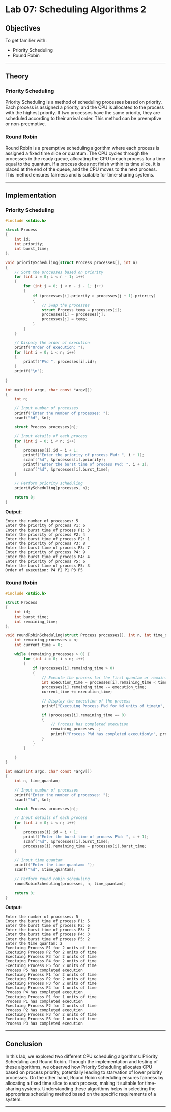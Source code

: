 # Lab 07: Scheduling Algorithms 2

## Objectives
To get familier with:
- Priority Scheduling
- Round Robin

---

## Theory
### Priority Scheduling
Priority Scheduling is a method of scheduling processes based on priority. Each process is assigned a priority, and the CPU is allocated to the process with the highest priority. If two processes have the same priority, they are scheduled according to their arrival order. This method can be preemptive or non-preemptive.

### Round Robin
Round Robin is a preemptive scheduling algorithm where each process is assigned a fixed time slice or quantum. The CPU cycles through the processes in the ready queue, allocating the CPU to each process for a time equal to the quantum. If a process does not finish within its time slice, it is placed at the end of the queue, and the CPU moves to the next process. This method ensures fairness and is suitable for time-sharing systems.

---

## Implementation
### Priority Scheduling
```c
#include <stdio.h>

struct Process
{
    int id;
    int priority;
    int burst_time;
};

void priorityScheduling(struct Process processes[], int n)
{
    // Sort the processes based on priority
    for (int i = 0; i < n - 1; i++)
    {
        for (int j = 0; j < n - i - 1; j++)
        {
            if (processes[i].priority > processes[j + 1].priority)
            {
                // Swap the processes
                struct Process temp = processes[i];
                processes[i] = processes[j];
                processes[j] = temp;
            }
        }
    }

    // Dispaly the order of execution
    printf("Order of execution: ");
    for (int i = 0; i < n; i++)
    {
        printf("P%d ", processes[i].id);
    }
    printf("\n");
    
}

int main(int argc, char const *argv[])
{
    int n;

    // Input number of processes
    printf("Enter the number of processes: ");
    scanf("%d", &n);

    struct Process processes[n];

    // Input details of each process
    for (int i = 0; i < n; i++)
    {
        processes[i].id = i + 1;
        printf("Enter the priority of process P%d: ", i + 1);
        scanf("%d", &processes[i].priority);
        printf("Enter the burst time of process P%d: ", i + 1);
        scanf("%d", &processes[i].burst_time);
    }

    // Perform priority scheduling
    priorityScheduling(processes, n);
    
    return 0;
}
```

**Output:**
```output
Enter the number of processes: 5
Enter the priority of process P1: 6
Enter the burst time of process P1: 3
Enter the priority of process P2: 4
Enter the burst time of process P2: 1
Enter the priority of process P3: 8
Enter the burst time of process P3: 7
Enter the priority of process P4: 9
Enter the burst time of process P4: 4
Enter the priority of process P5: 6
Enter the burst time of process P5: 3
Order of execution: P4 P2 P1 P3 P5 
```

### Round Robin
```c
#include <stdio.h>

struct Process
{
    int id;
    int burst_time;
    int remaining_time;
};

void roundRobinScheduling(struct Process processes[], int n, int time_quantam) {
    int remaining_processes = n;
    int current_time = 0;

    while (remaining_processes > 0) {
        for (int i = 0; i < n; i++)
        {
            if (processes[i].remaining_time > 0)
            {
                // Execute the process for the first quantam or remaining time whichever is smaller
                int execution_time = processes[i].remaining_time < time_quantam ? processes[i].remaining_time : time_quantam;
                processes[i].remaining_time -= execution_time;
                current_time += execution_time;

                // Display the execution of the process
                printf("Exectuing Process P%d for %d units of time\n", processes[i].id, execution_time);

                if (processes[i].remaining_time == 0)
                {
                    // Process has completed execution
                    remaining_processes--;
                    printf("Process P%d has completed execution\n", processes[i].id);
                }
            }
        }
        
    }
}

int main(int argc, char const *argv[])
{
    int n, time_quantam;

    // Input number of processes
    printf("Enter the number of processes: ");
    scanf("%d", &n);

    struct Process processes[n];

    // Input details of each process
    for (int i = 0; i < n; i++)
    {
        processes[i].id = i + 1;
        printf("Enter the burst time of process P%d: ", i + 1);
        scanf("%d", &processes[i].burst_time);
        processes[i].remaining_time = processes[i].burst_time;
    }

    // Input time quantam
    printf("Enter the time quantam: ");
    scanf("%d", &time_quantam);

    // Perform round robin scheduling
    roundRobinScheduling(processes, n, time_quantam);
    
    return 0;
}
```

**Output:**
```output
Enter the number of processes: 5
Enter the burst time of process P1: 5
Enter the burst time of process P2: 6
Enter the burst time of process P3: 7
Enter the burst time of process P4: 3
Enter the burst time of process P5: 2
Enter the time quantam: 2
Exectuing Process P1 for 2 units of time
Exectuing Process P2 for 2 units of time
Exectuing Process P3 for 2 units of time
Exectuing Process P4 for 2 units of time
Exectuing Process P5 for 2 units of time
Process P5 has completed execution
Exectuing Process P1 for 2 units of time
Exectuing Process P2 for 2 units of time
Exectuing Process P3 for 2 units of time
Exectuing Process P4 for 1 units of time
Process P4 has completed execution
Exectuing Process P1 for 1 units of time
Process P1 has completed execution
Exectuing Process P2 for 2 units of time
Process P2 has completed execution
Exectuing Process P3 for 2 units of time
Exectuing Process P3 for 1 units of time
Process P3 has completed execution
```

---

## Conclusion
In this lab, we explored two different CPU scheduling algorithms: Priority Scheduling and Round Robin. Through the implementation and testing of these algorithms, we observed how Priority Scheduling allocates CPU based on process priority, potentially leading to starvation of lower priority processes. On the other hand, Round Robin scheduling ensures fairness by allocating a fixed time slice to each process, making it suitable for time-sharing systems. Understanding these algorithms helps in selecting the appropriate scheduling method based on the specific requirements of a system.

---
